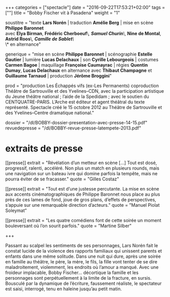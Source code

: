 +++
categories = ["spectacle"]
date = "2016-09-22T17:53:21+02:00"
tags = [""]
title = "Bobby Fischer vit à Pasadena"
weight = "1"

soustitre = "texte __Lars Norén__ | traduction __Amélie Berg__ | mise en scène __Philippe Baronnet__<br>avec __Elya Birman__, __Frédéric Cherboeuf__\\*, __Samuel Churin__\\*, __Nine de Montal__, __Astrid Roos__\\*, __Camille de Sablet__\\*<br>\\* en alternance"

generique = "mise en scène __Philippe Baronnet__ | scénographie __Estelle Gautier__ | lumière __Lucas Delachaux__ | son __Cyrille Lebourgeois__ | costumes __Carmen Bagoe__ | maquillage __Françoise Caumayrac__ | régies __Quentin Dumay__, __Lucas Delachaux__ en alternance avec __Thibaut Champagne__ et __Guillaume Tarnaud__ | production __Jérôme Broggini__"

prod = "production Les Échappés vifs (ex-Les Permanents) coproduction Théâtre de Sartrouville et des Yvelines–CDN, avec la participation artistique du Jeune théâtre national ; lʼaide de la Spedidam ; avec le soutien du CENTQUATRE-PARIS. LʼArche est éditeur et agent théâtral du texte représenté. Spectacle créé le 15 octobre 2012 au Théâtre de Sartrouville et des Yvelines–Centre dramatique national."

dossier = "/dl/BOBBY-dossier-presentation-avec-presse-14-15.pdf"
revuedepresse = "/dl/BOBBY-revue-presse-latempete-2013.pdf"

# extraits de presse
[[presse]]
  extrait = "Révélation dʼun metteur en scène [...] Tout est dosé, progressif, ralenti, accéléré. Non plus un match en plusieurs rounds, mais une navigation sur un bateau ivre qui domine parfois la tempête, mais ne pourra éviter de se fracasser."
  quote = "Gilles Costaz"

[[presse]]
  extrait = "Tout est dʼune justesse percutante. La mise en scène aux accents cinématographiques de Philippe Baronnet nous place au plus près de ces lames de fond, joue de gros plans, dʼeffets de perspectives, sʼappuie sur une remarquable direction dʼacteurs."
  quote = "Manuel Piolat Soleymat"

[[presse]]
  extrait = "Les quatre comédiens font de cette soirée un moment bouleversant où l’on sourit parfois."
  quote = "Martine Silber"

+++

Passant au scalpel les sentiments de ses personnages, Lars Norén fait le constat lucide de la violence des rapports familiaux qui unissent parents et enfants dans une même solitude. Dans une nuit qui dure, après une soirée en famille au théâtre, le père, la mère, le fils, la fille vont tenter de se dire maladroitement, violemment, les endroits où lʼamour a manqué. Avec une froideur implacable, Bobby Fischer... décortique la famille et les personnages sont perpétuellement à la limite de la fracture, en sursis. Bousculé par la dynamique de lʼécriture, faussement réaliste, le spectateur est saisi, interrogé, tenu en haleine jusquʼau petit matin.
